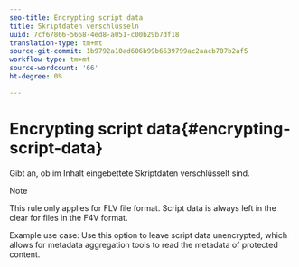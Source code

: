 ```yaml
---
seo-title: Encrypting script data
title: Skriptdaten verschlüsseln
uuid: 7cf67866-5668-4ed8-a051-c00b29b7df18
translation-type: tm+mt
source-git-commit: 1b9792a10ad606b99b6639799ac2aacb707b2af5
workflow-type: tm+mt
source-wordcount: '66'
ht-degree: 0%

---
```



# Encrypting script data{#encrypting-script-data}

Gibt an, ob im Inhalt eingebettete Skriptdaten verschlüsselt sind.

>[!NOTE]
>
>This rule only applies for FLV file format. Script data is always left in the clear for files in the F4V format.

Example use case: Use this option to leave script data unencrypted, which allows for metadata aggregation tools to read the metadata of protected content.
